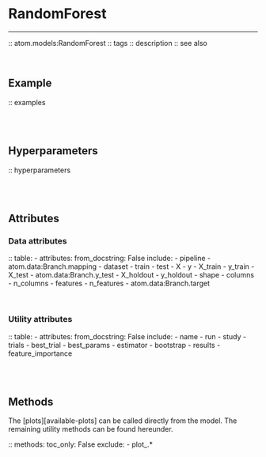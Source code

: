 # RandomForest
--------------

:: atom.models:RandomForest
    :: tags
    :: description
    :: see also

<br>

## Example

:: examples

<br><br>

## Hyperparameters

:: hyperparameters

<br><br>

## Attributes

### Data attributes

:: table:
    - attributes:
        from_docstring: False
        include:
            - pipeline
            - atom.data:Branch.mapping
            - dataset
            - train
            - test
            - X
            - y
            - X_train
            - y_train
            - X_test
            - atom.data:Branch.y_test
            - X_holdout
            - y_holdout
            - shape
            - columns
            - n_columns
            - features
            - n_features
            - atom.data:Branch.target

<br>

### Utility attributes

:: table:
    - attributes:
        from_docstring: False
        include:
            - name
            - run
            - study
            - trials
            - best_trial
            - best_params
            - estimator
            - bootstrap
            - results
            - feature_importance

<br><br>

## Methods

The [plots][available-plots] can be called directly from the model.
The remaining utility methods can be found hereunder.

:: methods:
    toc_only: False
    exclude:
        - plot_.*

